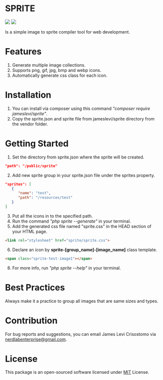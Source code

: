 # SPRITE

![](https://img.shields.io/badge/packagist-v1.0.8-informational?style=flat&logo=<LOGO_NAME>&logoColor=white&color=2bbc8a) ![](https://img.shields.io/badge/license-MIT-informational?style=flat&logo=<LOGO_NAME>&logoColor=white&color=2bbc8a)
 
Is a simple image to sprite compiler tool for web development.

# Features
1. Generate multiple image collections.
2. Supports png, gif, jpg, bmp and webp icons.
3. Automatically generate css class for each icon.

# Installation
1. You can install via composer using this command *"composer require jameslevi/sprite"*.
2. Copy the sprite.json and sprite file from jameslevi/sprite directory from the vendor folder.  

# Getting Started  
1. Set the directory from sprite.json where the sprite will be created.
```json
"path": "/public/sprite"
```  
2. Add new sprite group in your sprite.json file under the sprites property.
```json
"sprites": [
   {
      "name": "test",
      "path": "/resources/test"
   }
]
```  
3. Put all the icons in to the specified path.
4. Run the command *"php sprite --generate"* in your terminal.
5. Add the generated css file named "sprite.css" in the HEAD section of your HTML page.  
```html
<link rel="stylesheet" href="sprite/sprite.css">
```  
6. Declare an icon by **sprite-[group_name]-[image_name]** class template.
```html
<span class="sprite-test-image1"></span>
```  
8. For more info, run *"php sprite --help"* in your terminal.  

# Best Practices  
Always make it a practice to group all images that are same sizes and types.  

# Contribution
For bug reports and suggestions, you can email James Levi Crisostomo via nerdlabenterprise@gmail.com.  

# License
This package is an open-sourced software licensed under [MIT](https://opensource.org/licenses/MIT) License.
